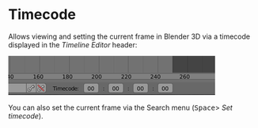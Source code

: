 # Timecode
Allows viewing and setting the current frame in Blender 3D via a timecode displayed in the *Timeline Editor* header:

![Timecode UI](/timecode%20README%20images/timecode.png)

You can also set the current frame via the Search menu (<kbd>Space</kbd>> *Set timecode*).
